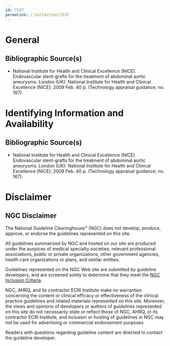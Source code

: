 ```yaml
---
id: 7237
permalink: /:collection/7237
---
```


# General

## Bibliographic Source(s)

- National Institute for Health and Clinical Excellence (NICE). Endovascular stent-grafts for the treatment of abdominal aortic aneurysms. London (UK): National Institute for Health and Clinical Excellence (NICE); 2009 Feb. 40 p. (Technology appraisal guidance; no. 167).

# Identifying Information and Availability

## Bibliographic Source(s)

- National Institute for Health and Clinical Excellence (NICE). Endovascular stent-grafts for the treatment of abdominal aortic aneurysms. London (UK): National Institute for Health and Clinical Excellence (NICE); 2009 Feb. 40 p. (Technology appraisal guidance; no. 167).

# Disclaimer

## NGC Disclaimer

The National Guideline Clearinghouse™ (NGC) does not develop, produce, approve, or endorse the guidelines represented on this site.

All guidelines summarized by NGC and hosted on our site are produced under the auspices of medical specialty societies, relevant professional associations, public or private organizations, other government agencies, health care organizations or plans, and similar entities.

Guidelines represented on the NGC Web site are submitted by guideline developers, and are screened solely to determine that they meet the [NGC Inclusion Criteria](/help-and-about/summaries/inclusion-criteria).

NGC, AHRQ, and its contractor ECRI Institute make no warranties concerning the content or clinical efficacy or effectiveness of the clinical practice guidelines and related materials represented on this site. Moreover, the views and opinions of developers or authors of guidelines represented on this site do not necessarily state or reflect those of NGC, AHRQ, or its contractor ECRI Institute, and inclusion or hosting of guidelines in NGC may not be used for advertising or commercial endorsement purposes.

Readers with questions regarding guideline content are directed to contact the guideline developer.

